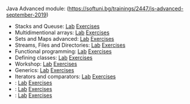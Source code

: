 Java Advanced module: (https://softuni.bg/trainings/2447/js-advanced-september-2019)
<br/>
  * Stacks and Queuse: <span> [Lab](https://github.com/KrasimirKolchev/Java-Advanced/tree/master/StackAndQueue) <span/><span> [Exercises](https://github.com/KrasimirKolchev/Java-Advanced/tree/master/StackAndQueueEx) <span/>
  * Multidimentional arrays: <span> [Lab](https://github.com/KrasimirKolchev/Java-Advanced/tree/master/MultidimentionalArrays) <span/><span> [Exercises](https://github.com/KrasimirKolchev/Java-Advanced/tree/master/MultidimentionalArraysEx) <span/>
  * Sets and Maps advanced: <span> [Lab](https://github.com/KrasimirKolchev/Java-Advanced/tree/master/SetsAndMapsAdvanced) <span/><span> [Exercises](https://github.com/KrasimirKolchev/Java-Advanced/tree/master/SetsAndMapsAdvancedEx) <span/>
  * Streams, Files and Directories: <span> [Lab](https://github.com/KrasimirKolchev/Java-Advanced/tree/master/StreamsFilesAndDirectories) <span/><span> [Exercises](https://github.com/KrasimirKolchev/Java-Advanced/tree/master/StreamsFilesAndDirectoriesEx) <span/>
  * Functional programming: <span> [Lab](https://github.com/KrasimirKolchev/Java-Advanced/tree/master/FunctionalProgramming) <span/><span> [Exercises](https://github.com/KrasimirKolchev/Java-Advanced/tree/master/FunctionalProgrammingEx) <span/>
  * Defining classes: <span> [Lab](https://github.com/KrasimirKolchev/Java-Advanced/tree/master/DefiningClasses) <span/><span> [Exercises](https://github.com/KrasimirKolchev/Java-Advanced/tree/master/DefiningClassesEx) <span/>
  * Workshop: <span> [Lab](https://github.com/KrasimirKolchev/Java-Advanced/tree/master/workshop/SmartArray) <span/><span> [Exercises](https://github.com/KrasimirKolchev/Java-Advanced/tree/master/workshop/LinkedList) <span/>
  * Generics: <span> [Lab](https://github.com/KrasimirKolchev/Java-Advanced/tree/master/Generics) <span/><span> [Exercises](https://github.com/KrasimirKolchev/Java-Advanced/tree/master/GenericsEx) <span/>
  * Iterators and comparators: <span> [Lab](https://github.com/KrasimirKolchev/Java-Advanced/tree/master/IteratorsAndComparators) <span/><span> [Exercises](https://github.com/KrasimirKolchev/Java-Advanced/tree/master/IteratorsAndComparatorsEx) <span/>
  * : <span> [Lab]() <span/><span> [Exercises]() <span/>
  * : <span> [Lab]() <span/><span> [Exercises]() <span/>
  * : <span> [Lab]() <span/><span> [Exercises]() <span/>

  
